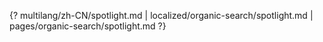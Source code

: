 {? multilang/zh-CN/spotlight.md | localized/organic-search/spotlight.md | pages/organic-search/spotlight.md ?}

